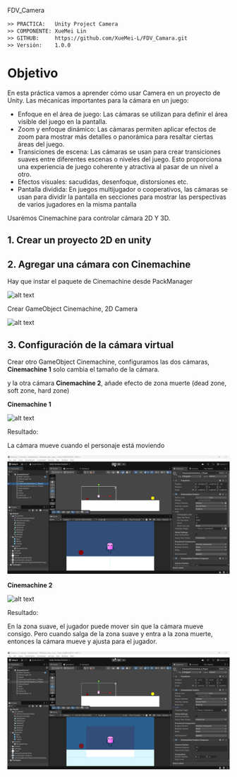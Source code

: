 FDV_Camera

```
>> PRACTICA:   Unity Project Camera
>> COMPONENTE: XueMei Lin
>> GITHUB:     https://github.com/XueMei-L/FDV_Camara.git
>> Versión:    1.0.0
```

# Objetivo
En esta práctica vamos a aprender cómo usar Camera en un proyecto de Unity.
Las mécanicas importantes para la cámara en un juego:

* Enfoque en el área de juego: Las cámaras se utilizan para definir el área visible del juego en la pantalla.
* Zoom y enfoque dinámico: Las cámaras permiten aplicar efectos de zoom para
mostrar más detalles o panorámica para resaltar ciertas áreas del juego.
* Transiciones de escena: Las cámaras se usan para crear transiciones suaves entre diferentes escenas o niveles del juego. Esto proporciona una experiencia de juego coherente y atractiva al pasar de un nivel a otro.
* Efectos visuales: sacudidas, desenfoque, distorsiones etc.
* Pantalla dividida: En juegos multijugador o cooperativos, las cámaras se usan para dividir la pantalla en secciones para mostrar las perspectivas de varios jugadores en la misma pantalla

Usarémos Cinemachine para controlar cámara 2D Y 3D.

## 1. Crear un proyecto 2D en unity
## 2. Agregar una cámara con Cinemachine
Hay que instar el paquete de Cinemachine desde PackManager

![alt text](image.png)

Crear GameObject Cinemachine, 2D Camera

![alt text](image-1.png)

## 3. Configuración de la cámara virtual

Crear otro GameObject Cinemachine, configuramos las dos cámaras, **Cinemachine 1** solo cambia el tamaño de la cámara.

y la otra cámara **Cinemachine 2**, añade efecto de zona muerte (dead zone, soft zone, hard zone)

**Cinemachine 1**

![alt text](image-2.png)

Resultado: 

La cámara mueve cuando el personaje está moviendo

![alt text](Unity_QvVYTFj3ih.gif)

**Cinemachine 2**

![alt text](image-3.png)

Resultado: 

En la zona suave, el jugador puede mover sin que la cámara mueve consigo. Pero cuando salga de la zona suave y entra a la zona muerte, entonces la cámara mueve y ajusta para el jugador.

![alt text](Unity_g72h1H9bEA.gif)